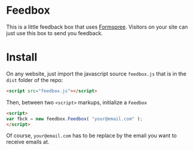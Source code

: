 # Feedbox

This is a little feedback box that uses [Formspree](https://formspree.io/). Visitors on your site can just use this box to send you feedback.

# Install
On any website, just import the javascript source `feedbox.js` that is in the `dist` folder of the repo:
```html
<script src="feedbox.js"></script>
```

Then, between two `<script>` markups, initialize a `Feedbox`

```html
<script>
var fbck = new feedbox.Feedbox( "your@email.com" );
</script>
```

Of course, `your@email.com` has to be replace by the email you want to receive emails at.
